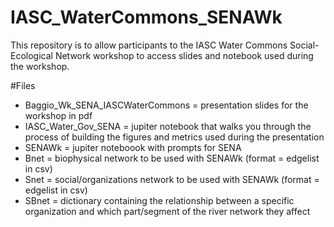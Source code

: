 # IASC_WaterCommons_SENAWk

This repository is to allow participants to the IASC Water Commons Social-Ecological Network workshop to access slides and notebook used during the workshop.

#Files
- Baggio_Wk_SENA_IASCWaterCommons = presentation slides for the workshop in pdf 
- IASC_Water_Gov_SENA = jupiter notebook that walks you through the process of building the figures and metrics used during the presentation
- SENAWk = jupiter noteboook with prompts for SENA
- Bnet = biophysical network to be used with SENAWk (format = edgelist in csv)
- Snet = social/organizations network to be used with SENAWk (format = edgelist in csv)
- SBnet = dictionary containing the relationship between a specific organization and which part/segment of the river network they affect
